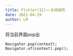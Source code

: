 ```yaml
---
title: Flutter(12)——关闭组件
date: 2021-04-29
author: LM
---
```


将当前界面pop出

```
Navigator.pop(context);
Navigator.of(context).pop();
```

